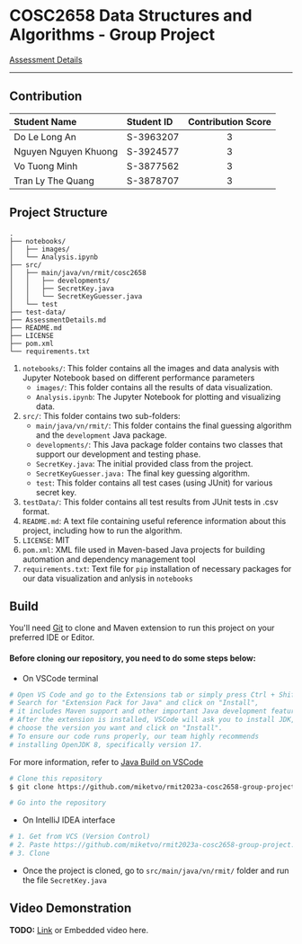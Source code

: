 # COSC2658 Data Structures and Algorithms - Group Project

[Assessment Details](AssessmentDetails.md)

---

## Contribution

| Student Name         | Student ID | Contribution Score |
|:---------------------|:-----------|:------------------:|
| Do Le Long An        | S-3963207  |         3          |
| Nguyen Nguyen Khuong | S-3924577  |         3          |
| Vo Tuong Minh        | S-3877562  |         3          |
| Tran Ly The Quang    | S-3878707  |         3          |


## Project Structure

```
.
├── notebooks/
│   ├── images/
│   └── Analysis.ipynb
├── src/
│   ├── main/java/vn/rmit/cosc2658
│   │   ├── developments/
│   │   ├── SecretKey.java
│   │   └── SecretKeyGuesser.java
│   └── test
├── test-data/
├── AssessmentDetails.md
├── README.md
├── LICENSE
├── pom.xml
└── requirements.txt
```

1. `notebooks/`: This folder contains all the images and data analysis with Jupyter Notebook based on different performance parameters
    - `images/`: This folder contains all the results of data visualization.
    - `Analysis.ipynb`: The Jupyter Notebook for plotting and visualizing data.
2. `src/`: This folder contains two sub-folders:
    - `main/java/vn/rmit/`: This folder contains the final guessing algorithm and the `development` Java package.
    - `developments/`: This Java package folder contains two classes that support our development and testing phase.
    - `SecretKey.java`: The initial provided class from the project.
    - `SecretKeyGuesser.java:` The final key guessing algorithm.
    - `test`: This folder contains all test cases (using JUnit) for various secret key.
3. `testData/`: This folder contains all test results from JUnit tests in .csv format.
4. `README.md`: A text file containing useful reference information about this project, including how to run the algorithm.
5. `LICENSE`: MIT
6. `pom.xml`: XML file used in Maven-based Java projects for building automation and dependency management tool
7. `requirements.txt`: Text file for `pip` installation of necessary packages for our data visualization and anlysis in `notebooks`


## Build

You'll need [Git](https://git-scm.com) to clone and Maven extension to run this project on your preferred IDE or Editor.
#### Before cloning our repository, you need to do some steps below:

- On VSCode terminal
```bash
# Open VS Code and go to the Extensions tab or simply press Ctrl + Shift + X.
# Search for "Extension Pack for Java" and click on "Install", 
# it includes Maven support and other important Java development features.
# After the extension is installed, VSCode will ask you to install JDK, 
# choose the version you want and click on "Install".
# To ensure our code runs properly, our team highly recommends 
# installing OpenJDK 8, specifically version 17.
```
For more information, refer to [Java Build on VSCode](https://code.visualstudio.com/docs/java/java-build)
```bash
# Clone this repository
$ git clone https://github.com/miketvo/rmit2023a-cosc2658-group-project.git

# Go into the repository
```
- On IntelliJ IDEA interface
```bash
# 1. Get from VCS (Version Control)
# 2. Paste https://github.com/miketvo/rmit2023a-cosc2658-group-project.git into URL box
# 3. Clone
```
- Once the project is cloned, go to `src/main/java/vn/rmit/` folder and run the file `SecretKey.java`


## Video Demonstration

**TODO:** [Link](insert-link-here) or Embedded video here.
